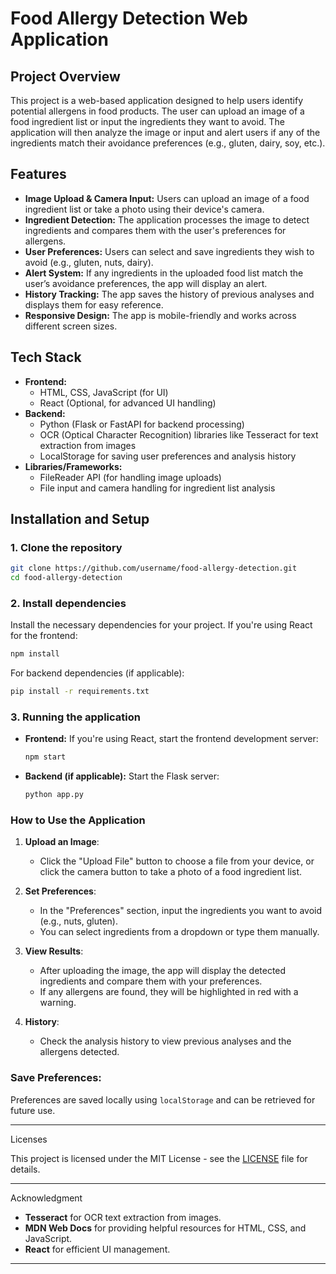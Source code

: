 
# **Food Allergy Detection Web Application**

## **Project Overview**

This project is a web-based application designed to help users identify potential allergens in food products. The user can upload an image of a food ingredient list or input the ingredients they want to avoid. The application will then analyze the image or input and alert users if any of the ingredients match their avoidance preferences (e.g., gluten, dairy, soy, etc.).

## **Features**

- **Image Upload & Camera Input:** Users can upload an image of a food ingredient list or take a photo using their device's camera.
- **Ingredient Detection:** The application processes the image to detect ingredients and compares them with the user's preferences for allergens.
- **User Preferences:** Users can select and save ingredients they wish to avoid (e.g., gluten, nuts, dairy).
- **Alert System:** If any ingredients in the uploaded food list match the user’s avoidance preferences, the app will display an alert.
- **History Tracking:** The app saves the history of previous analyses and displays them for easy reference.
- **Responsive Design:** The app is mobile-friendly and works across different screen sizes.

## **Tech Stack**

- **Frontend:**
  - HTML, CSS, JavaScript (for UI)
  - React (Optional, for advanced UI handling)
- **Backend:**
  - Python (Flask or FastAPI for backend processing)
  - OCR (Optical Character Recognition) libraries like Tesseract for text extraction from images
  - LocalStorage for saving user preferences and analysis history
- **Libraries/Frameworks:**
  - FileReader API (for handling image uploads)
  - File input and camera handling for ingredient list analysis

## **Installation and Setup**

### **1. Clone the repository**
```bash
git clone https://github.com/username/food-allergy-detection.git
cd food-allergy-detection
```

### **2. Install dependencies**
Install the necessary dependencies for your project. If you're using React for the frontend:

```bash
npm install
```

For backend dependencies (if applicable):
```bash
pip install -r requirements.txt
```

### **3. Running the application**

- **Frontend:**
  If you're using React, start the frontend development server:
  ```bash
  npm start
  ```
- **Backend (if applicable):**
  Start the Flask server:
  ```bash
  python app.py
  ```



### **How to Use the Application**

1. **Upload an Image**:
   - Click the "Upload File" button to choose a file from your device, or click the camera button to take a photo of a food ingredient list.
   
2. **Set Preferences**:
   - In the "Preferences" section, input the ingredients you want to avoid (e.g., nuts, gluten).
   - You can select ingredients from a dropdown or type them manually.

3. **View Results**:
   - After uploading the image, the app will display the detected ingredients and compare them with your preferences.
   - If any allergens are found, they will be highlighted in red with a warning.

4. **History**:
   - Check the analysis history to view previous analyses and the allergens detected.

### **Save Preferences**:
Preferences are saved locally using `localStorage` and can be retrieved for future use.

---


Licenses

This project is licensed under the MIT License - see the [LICENSE](LICENSE) file for details.

---

Acknowledgment

- **Tesseract** for OCR text extraction from images.
- **MDN Web Docs** for providing helpful resources for HTML, CSS, and JavaScript.
- **React** for efficient UI management.

---
